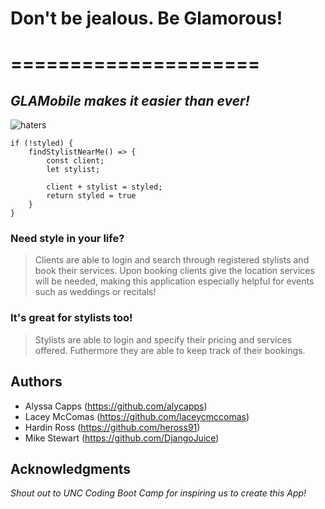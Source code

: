 # Don't be jealous. Be Glamorous!
# =====================
## *GLAMobile makes it easier than ever!*

![haters](https://2.bp.blogspot.com/-viq-LLKAVbs/UYKw6RVo7bI/AAAAAAAAJXQ/4lXWt9T6iVk/s1600/haters_gonna_hate.jpg)

``` 
if (!styled) {
	findStylistNearMe() => {
		const client;
		let stylist;

		client + stylist = styled;
		return styled = true
	}
}
```
### Need style in your life?
> Clients are able to login and search through registered stylists and book their services. Upon booking clients give the location services will be needed, making this application especially helpful for events such as weddings or recitals!

### It's great for stylists too!
> Stylists are able to login and specify their pricing and services offered. Futhermore they are able to keep track of their bookings.

## Authors

* Alyssa Capps (https://github.com/alycapps)
* Lacey McComas (https://github.com/laceycmccomas)
* Hardin Ross (https://github.com/heross91)
* Mike Stewart (https://github.com/DjangoJuice)

## Acknowledgments

  *Shout out to UNC Coding Boot Camp for inspiring us to create this App!*
